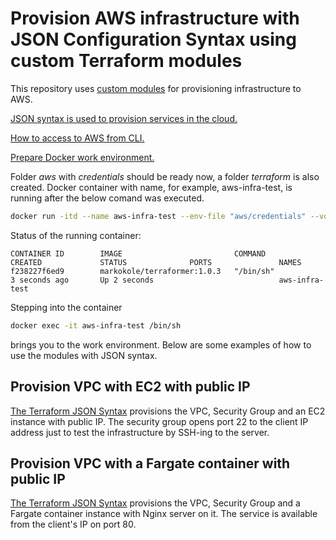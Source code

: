 # Provision AWS infrastructure with JSON Configuration Syntax using custom Terraform modules

This repository uses [custom modules](https://github.com/markokole/iac-aws-modules) for provisioning infrastructure to AWS.

[JSON syntax is used to provision services in the cloud.](https://www.terraform.io/docs/language/syntax/json.html)

[How to access to AWS from CLI.](https://github.com/markokole/iac-aws-modules#access-to-aws)

[Prepare Docker work environment.](https://github.com/markokole/iac-aws-modules#create-work-environment)

Folder *aws* with *credentials* should be ready now, a folder *terraform* is also created. Docker container with name, for example, aws-infra-test, is running after the below comand was executed.

```bash
docker run -itd --name aws-infra-test --env-file "aws/credentials" --volume $PWD/terraform:/local-git markokole/terraformer:1.0.3
```

Status of the running container:

```shell
CONTAINER ID        IMAGE                         COMMAND             CREATED             STATUS              PORTS               NAMES
f238227f6ed9        markokole/terraformer:1.0.3   "/bin/sh"           3 seconds ago       Up 2 seconds                            aws-infra-test
```

Stepping into the container

```bash
docker exec -it aws-infra-test /bin/sh
```

brings you to the work environment. Below are some examples of how to use the modules with JSON syntax.

## Provision VPC with EC2 with public IP

[The Terraform JSON Syntax](terraform/public-ec2/provision.tf.json) provisions the VPC, Security Group and an EC2 instance with public IP. The security group opens port 22 to the client IP address just to test the infrastructure by SSH-ing to the server.

## Provision VPC with a Fargate container with public IP

[The Terraform JSON Syntax](terraform/public-ecs-fargate/provision.tf.json) provisions the VPC, Security Group and a Fargate container instance with Nginx server on it. The service is available from the client's IP on port 80.
